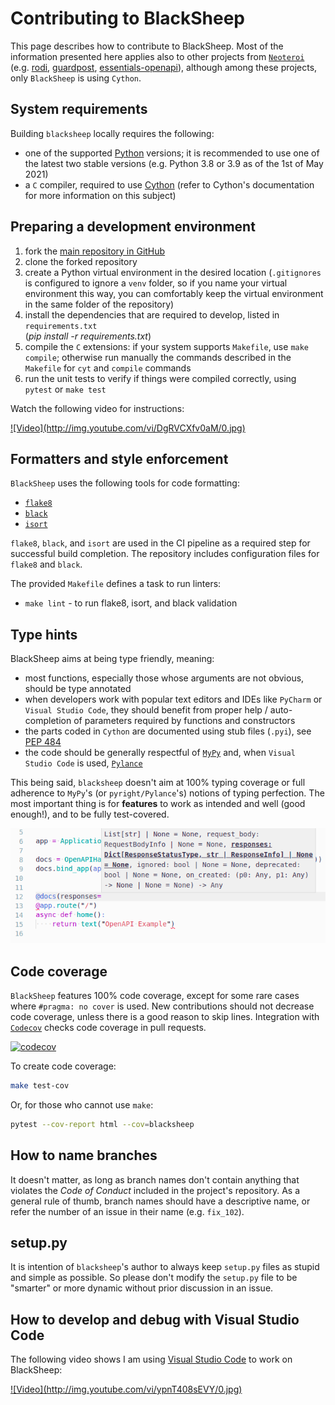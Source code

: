 # Contributing to BlackSheep

This page describes how to contribute to BlackSheep. Most of the information
presented here applies also to other projects from
[`Neoteroi`](https://github.com/Neoteroi) (e.g.
[rodi](https://github.com/Neoteroi/rodi),
[guardpost](https://github.com/Neoteroi/guardpost),
[essentials-openapi](https://github.com/Neoteroi/essentials-openapi)), although
among these projects, only `BlackSheep` is using `Cython`.

## System requirements

Building `blacksheep` locally requires the following:

* one of the supported [Python](https://www.python.org/downloads/) versions; it
  is recommended to use one of the latest two stable versions (e.g. Python 3.8
  or 3.9 as of the 1st of May 2021)
* a `C` compiler, required to use
  [Cython](https://cython.readthedocs.io/en/latest/src/quickstart/install.html)
  (refer to Cython's documentation for more information on this subject)

## Preparing a development environment

1. fork the [main repository in GitHub](https://github.com/Neoteroi/BlackSheep)
1. clone the forked repository
1. create a Python virtual environment in the desired location (`.gitignores`
   is configured to ignore a `venv` folder, so if you name your virtual
   environment this way, you can comfortably keep the virtual environment in
   the same folder of the repository)
1. install the dependencies that are required to develop, listed in
   `requirements.txt` <br />(_pip install -r requirements.txt_)
1. compile the `C` extensions: if your system supports `Makefile`, use
   `make compile`; otherwise run manually the commands described in the
   `Makefile` for `cyt` and `compile` commands
1. run the unit tests to verify if things were compiled correctly, using
   `pytest` or `make test`

Watch the following video for instructions:

<a href="https://youtu.be/DgRVCXfv0aM" title="How to build BlackSheep" target="_blank">
![Video](http://img.youtube.com/vi/DgRVCXfv0aM/0.jpg)
</a>

## Formatters and style enforcement

`BlackSheep` uses the following tools for code formatting:

* [`flake8`](https://flake8.pycqa.org/en/latest/)
* [`black`](https://github.com/psf/black)
* [`isort`](https://github.com/PyCQA/isort)

`flake8`, `black`, and `isort` are used in the CI pipeline as a
required step for successful build completion.
The repository includes configuration files for `flake8` and `black`.

The provided `Makefile` defines a task to run linters:

* `make lint` - to run flake8, isort, and black validation

## Type hints

BlackSheep aims at being type friendly, meaning:

* most functions, especially those whose arguments are not obvious, should be
  type annotated
* when developers work with popular text editors and IDEs like `PyCharm` or
  `Visual Studio Code`, they should benefit from proper help / auto-completion
  of parameters required by functions and constructors
* the parts coded in `Cython` are documented using stub files (`.pyi`), see
  [PEP
  484](https://www.python.org/dev/peps/pep-0484/#storing-and-distributing-stub-files)
* the code should be generally respectful of
  [`MyPy`](https://mypy.readthedocs.io/en/stable/index.html) and, when `Visual
  Studio Code` is used,
  [`Pylance`](https://marketplace.visualstudio.com/items?itemName=ms-python.vscode-pylance)

This being said, `blacksheep` doesn't aim at 100% typing coverage or full
adherence to `MyPy`'s (or `pyright/Pylance`'s) notions of typing perfection.
The most important thing is for **features** to work as intended and well (good
enough!), and to be fully test-covered.

![Type hints](./img/openapi-docs-type-hints.png)

## Code coverage

`BlackSheep` features 100% code coverage, except for some rare cases where
`#pragma: no cover` is used. New contributions should not decrease code
coverage, unless there is a good reason to skip lines. Integration with
[`Codecov`](https://app.codecov.io/gh/Neoteroi/BlackSheep) checks code coverage
in pull requests.

[![codecov](https://codecov.io/gh/Neoteroi/BlackSheep/branch/master/graph/badge.svg?token=Nzi29L0Eg1)](https://codecov.io/gh/Neoteroi/BlackSheep)

To create code coverage:

```bash
make test-cov
```

Or, for those who cannot use `make`:

```bash
pytest --cov-report html --cov=blacksheep
```

## How to name branches

It doesn't matter, as long as branch names don't contain anything that violates
the _Code of Conduct_ included in the project's repository. As a general rule
of thumb, branch names should have a descriptive name, or refer the number of
an issue in their name (e.g. `fix_102`).

## setup.py

It is intention of `blacksheep`'s author to always keep `setup.py` files as
stupid and simple as possible. So please don't modify the `setup.py` file to
be "smarter" or more dynamic without prior discussion in an issue.

## How to develop and debug with Visual Studio Code

The following video shows I am using [Visual Studio Code](https://code.visualstudio.com)
to work on BlackSheep:

<a href="https://youtu.be/ypnT408sEVY" title="Using Visual Studio Code" target="_blank">
![Video](http://img.youtube.com/vi/ypnT408sEVY/0.jpg)
</a>

